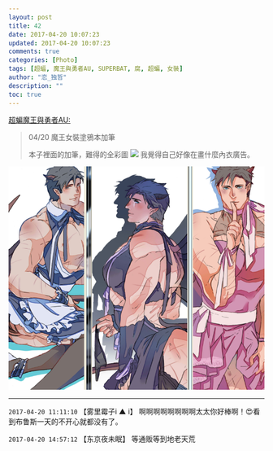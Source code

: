 ```yaml
---
layout: post
title: 42
date: 2017-04-20 10:07:23
updated: 2017-04-20 10:07:23
comments: true
categories: [Photo]
tags: [超蝠, 魔王與勇者AU, SUPERBAT, 腐, 超蝙, 女裝]
author: "恋_独哲"
description: ""
toc: true
---
```


<p reblogfrom="reblogfrom"  ><a target="_blank" href="http://superbatdemogorgonandthebrave.lofter.com/post/1eb6db1d_f4539bd"  >超蝙魔王與勇者AU:</a></p> 
<blockquote> 
 <p>04/20 魔王女裝塗鴉本加筆</p> 
 <p>本子裡面的加筆，難得的全彩圖&nbsp;<img src="https://emos.plurk.com/e347d1a44ecb9a4a798609d61ce1e791_w48_h26.gif"  style="max-width:500px;"  />&nbsp;我覺得自己好像在畫什麼內衣廣告。<br /></p> 
</blockquote>

![](https://raw.githubusercontent.com/alicewish/maple50821/master/img_YW5MWVN1NEpoZFVQVTQremlYSDVGSy9ucFBGMGpjU0lVTEZHdEhRdkZpRTlJbVFETHhRbGh3PT0.png)

---

`2017-04-20 11:11:10` 【雾里霉子i ▲ i】 啊啊啊啊啊啊啊啊太太你好棒啊！😍看到布鲁斯一天的不开心就都没有了。

`2017-04-20 14:57:12` 【东京夜未眠】 等通贩等到地老天荒
